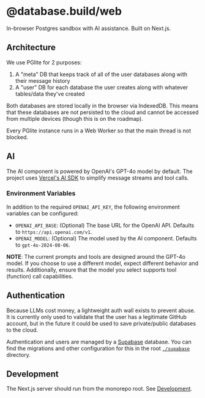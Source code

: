 # @database.build/web

In-browser Postgres sandbox with AI assistance. Built on Next.js.

## Architecture

We use PGlite for 2 purposes:

1. A "meta" DB that keeps track of all of the user databases along with their message history
2. A "user" DB for each database the user creates along with whatever tables/data they've created

Both databases are stored locally in the browser via IndexedDB. This means that these databases are not persisted to the cloud and cannot be accessed from multiple devices (though this is on the roadmap).

Every PGlite instance runs in a Web Worker so that the main thread is not blocked.

## AI

The AI component is powered by OpenAI's GPT-4o model by default. The project uses [Vercel's AI SDK](https://sdk.vercel.ai/docs/introduction) to simplify message streams and tool calls.

### Environment Variables

In addition to the required `OPENAI_API_KEY`, the following environment variables can be configured:

- `OPENAI_API_BASE`: (Optional) The base URL for the OpenAI API. Defaults to `https://api.openai.com/v1`.
- `OPENAI_MODEL`: (Optional) The model used by the AI component. Defaults to `gpt-4o-2024-08-06`.

**NOTE**: The current prompts and tools are designed around the GPT-4o model. If you choose to use a different model, expect different behavior and results. Additionally, ensure that the model you select supports tool (function) call capabilities.

## Authentication

Because LLMs cost money, a lightweight auth wall exists to prevent abuse. It is currently only used to validate that the user has a legitimate GitHub account, but in the future it could be used to save private/public databases to the cloud.

Authentication and users are managed by a [Supabase](https://supabase.com/) database. You can find the migrations and other configuration for this in the root [`./supabase`](../../supabase/) directory.

## Development

The Next.js server should run from the monorepo root. See [Development](../../README.md#development).
